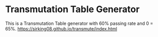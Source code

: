 # Transmutation Table Generator
This is a Transmutation Table generator with 60% passing rate and 0 = 65%.
https://sirking08.github.io/transmute/index.html
